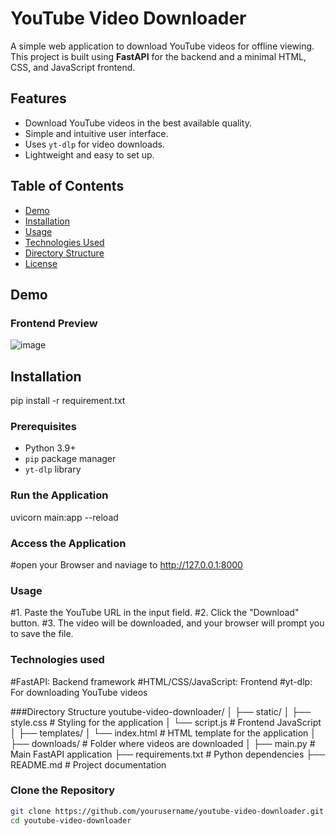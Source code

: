 # YouTube Video Downloader

A simple web application to download YouTube videos for offline viewing. This project is built using **FastAPI** for the backend and a minimal HTML, CSS, and JavaScript frontend.

## Features
- Download YouTube videos in the best available quality.
- Simple and intuitive user interface.
- Uses `yt-dlp` for video downloads.
- Lightweight and easy to set up.

## Table of Contents
- [Demo](#demo)
- [Installation](#installation)
- [Usage](#usage)
- [Technologies Used](#technologies-used)
- [Directory Structure](#directory-structure)
- [License](#license)

## Demo
### Frontend Preview
![image](https://github.com/user-attachments/assets/55353899-346f-4522-a82f-0aa5bc3deb56)


## Installation
pip install -r requirement.txt

### Prerequisites
- Python 3.9+
- `pip` package manager
- `yt-dlp` library

### Run the Application
uvicorn main:app --reload

### Access the Application
#open your Browser and naviage to
http://127.0.0.1:8000

### Usage
#1. Paste the YouTube URL in the input field.
#2. Click the "Download" button.
#3. The video will be downloaded, and your browser will prompt you to save the file.

### Technologies used
#FastAPI: Backend framework
#HTML/CSS/JavaScript: Frontend
#yt-dlp: For downloading YouTube videos

###Directory Structure
youtube-video-downloader/
│
├── static/
│   ├── style.css          # Styling for the application
│   └── script.js          # Frontend JavaScript
│
├── templates/
│   └── index.html         # HTML template for the application
│
├── downloads/             # Folder where videos are downloaded
│
├── main.py                # Main FastAPI application
├── requirements.txt       # Python dependencies
├── README.md              # Project documentation

### Clone the Repository
```bash
git clone https://github.com/yourusername/youtube-video-downloader.git
cd youtube-video-downloader 



